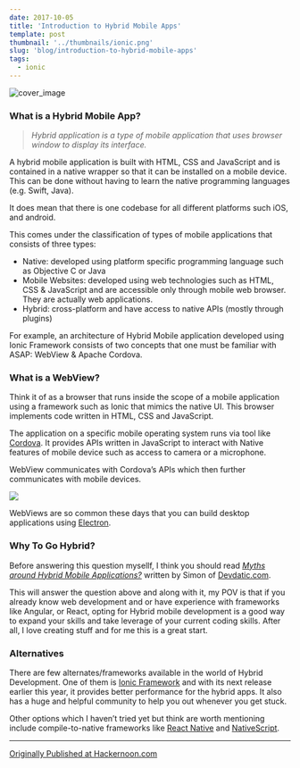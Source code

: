 ```yaml
---
date: 2017-10-05
title: 'Introduction to Hybrid Mobile Apps'
template: post
thumbnail: '../thumbnails/ionic.png'
slug: 'blog/introduction-to-hybrid-mobile-apps'
tags:
  - ionic
---
```


![cover_image](https://miro.medium.com/max/1400/1*IDiX4JXxmO8E_d__O1lsTA.jpeg)

### What is a Hybrid Mobile App?

> _Hybrid application is a type of mobile application that uses browser window to display its interface._

A hybrid mobile application is built with HTML, CSS and JavaScript and is contained in a native wrapper so that it can be installed on a mobile device. This can be done without having to learn the native programming languages (e.g. Swift, Java).

It does mean that there is one codebase for all different platforms such iOS, and android.

This comes under the classification of types of mobile applications that consists of three types:

- Native: developed using platform specific programming language such as Objective C or Java
- Mobile Websites: developed using web technologies such as HTML, CSS & JavaScript and are accessible only through mobile web browser. They are actually web applications.
- Hybrid: cross-platform and have access to native APIs (mostly through plugins)

For example, an architecture of Hybrid Mobile application developed using Ionic Framework consists of two concepts that one must be familiar with ASAP: WebView & Apache Cordova.

### What is a WebView?

Think it of as a browser that runs inside the scope of a mobile application using a framework such as Ionic that mimics the native UI. This browser implements code written in HTML, CSS and JavaScript.

The application on a specific mobile operating system runs via tool like [Cordova](https://cordova.apache.org/). It provides APIs written in JavaScript to interact with Native features of mobile device such as access to camera or a microphone.

WebView communicates with Cordova’s APIs which then further communicates with mobile devices.

![](https://cdn-images-1.medium.com/max/800/1*hdwWntqxD-qOL8vf87DmAQ.png)

WebViews are so common these days that you can build desktop applications using [Electron](http://electron.atom.io/).

### Why To Go Hybrid?

Before answering this question mysellf, I think you should read [_Myths around Hybrid Mobile Applications?_](https://devdactic.com/myth-hybrid-development/) written by Simon of [Devdatic.com](https://devdactic.com/).

This will answer the question above and along with it, my POV is that if you already know web development and or have experience with frameworks like Angular, or React, opting for Hybrid mobile development is a good way to expand your skills and take leverage of your current coding skills. After all, I love creating stuff and for me this is a great start.

### Alternatives

There are few alternates/frameworks available in the world of Hybrid Development. One of them is [Ionic Framework](https://ionicframework.com/) and with its next release earlier this year, it provides better performance for the hybrid apps. It also has a huge and helpful community to help you out whenever you get stuck.

Other options which I haven’t tried yet but think are worth mentioning include compile-to-native frameworks like [React Native](https://facebook.github.io/react-native/) and [NativeScript](https://www.nativescript.org/).

---

[Originally Published at Hackernoon.com](https://medium.com/hackernoon/introduction-to-hybrid-mobile-apps-c97720b30557)
